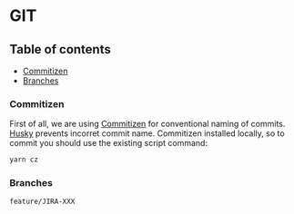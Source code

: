 # GIT

## Table of contents

* [Commitizen](#commitizen)
* [Branches](#branches)


### Commitizen

First of all, we are using [Commitizen](https://github.com/commitizen) for conventional naming of commits. [Husky](https://github.com/typicode/husky) prevents incorret commit name. Commitizen installed locally, so to commit you should use the existing script command:

```bash
yarn cz
```

### Branches

`feature/JIRA-XXX`
